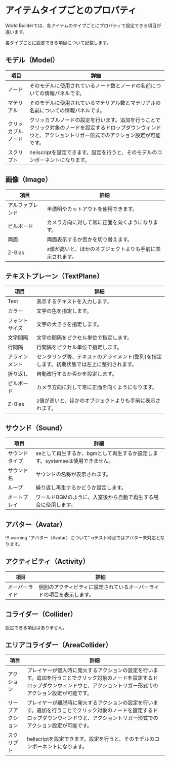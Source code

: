 # アイテムタイプごとのプロパティ

World Builderでは、各アイテムのタイプごとにプロパティで設定できる項目が違います。

各タイプごとに設定できる項目について記載します。

## モデル（Model）

| 項目 | 詳細 |
|---|---|
| ノード | そのモデルに使用されているノード数とノードの名前についての情報パネルです。 |
| マテリアル | そのモデルに使用されているマテリアル数とマテリアルの名前についての情報パネルです。 |
| クリッカブルノード | クリッカブルノードの設定を行います。追加を行うことでクリック対象のノードを設定するドロップダウンウィンドウと、アクショントリガー形式でのアクション設定が可能です。 |
| スクリプト | heliscriptを設定できます。設定を行うと、そのモデルのコンポーネントになります。 |

## 画像（Image）

| 項目 | 詳細 |
|---|---|
| アルファブレンド | 半透明やカットアウトを使用できます。 |
| ビルボード | カメラ方向に対して常に正面を向くようになります。 |
| 両面 | 両面表示するか否かを切り替えます。 |
| Z-Bias | z値が高いと、ほかのオブジェクトよりも手前に表示されます。 |

## テキストプレーン（TextPlane）

| 項目 | 詳細 |
|---|---|
| Text | 表示するテキストを入力します。 |
| カラー | 文字の色を指定します。 |
| フォントサイズ | 文字の大きさを指定します。 |
| 文字間隔 | 文字の間隔をピクセル単位で指定します。 |
| 行間隔 | 行間隔をピクセル単位で指定します。 |
| アラインメント | センタリング等、テキストのアライメント(整列)を指定します。初期状態では左上に整列されます。 |
| 折り返し | 自動改行するか否かを設定します。 |
| ビルボード | カメラ方向に対して常に正面を向くようになります。 |
| Z-Bias | z値が高いと、ほかのオブジェクトよりも手前に表示されます。 |

## サウンド（Sound）

| 項目 | 詳細 |
|---|---|
| サウンドタイプ | seとして再生するか、bgmとして再生するか設定します。systemseは使用できません。 |
| サウンド名 | サウンドの名称が表示されます。 |
| ループ | 繰り返し再生するかどうか設定します。 |
| オートプレイ | ワールドBGMのように、入室後から自動で再生する場合に使用します。 |

## アバター（Avatar）

!!! warning "アバター（Avatar）について"
    αテスト時点ではアバター未対応となります。

## アクティビティ（Activity）

| 項目 | 詳細 |
|---|---|
| オーバーライド | 個別のアクティビティに設定されているオーバーライドの項目を表示します。 |

## コライダー（Collider）

設定できる項目はありません。

## エリアコライダー（AreaCollider）

| 項目 | 詳細 |
|---|---|
| アクション | プレイヤーが侵入時に発火するアクションの設定を行います。追加を行うことでクリック対象のノードを設定するドロップダウンウィンドウと、アクショントリガー形式でのアクション設定が可能です。 |
| リーブアクション | プレイヤーが離脱時に発火するアクションの設定を行います。追加を行うことでクリック対象のノードを設定するドロップダウンウィンドウと、アクショントリガー形式でのアクション設定が可能です。 |
| スクリプト | heliscriptを設定できます。設定を行うと、そのモデルのコンポーネントになります。 |
